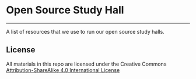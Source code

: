 # Open Source Study Hall 
---

A list of resources that we use to run our open source study halls.


## License

All materials in this repo are licensed under the Creative Commons [Attribution-ShareAlike 4.0 International License](https://creativecommons.org/licenses/by-sa/4.0/)
